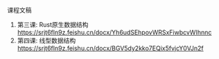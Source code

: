 课程文稿

1. 第三课: Rust原生数据结构  https://srjt6fln9z.feishu.cn/docx/Yh6udSEhpovWRSxFiwbcvWIhnnc
2. 第四课: 线型数据结构  https://srjt6fln9z.feishu.cn/docx/BGV5dy2kko7EQix5fvjcY0VJn2f
